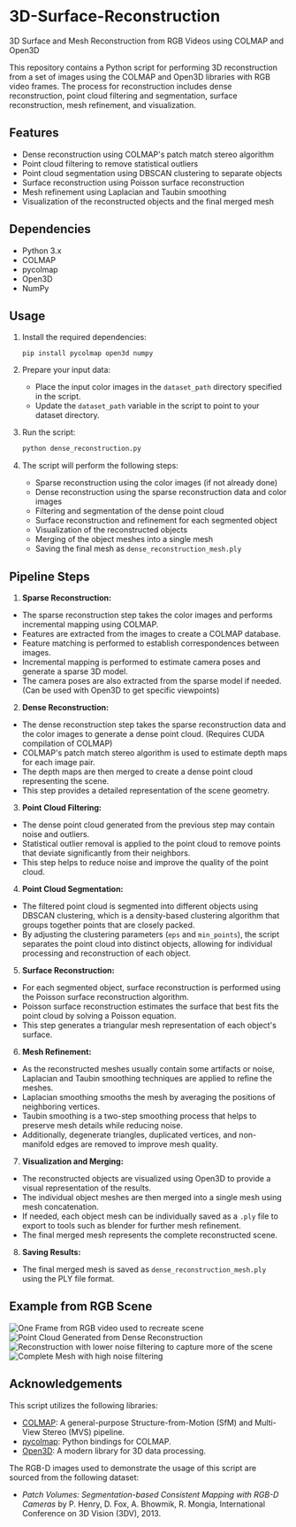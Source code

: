 # 3D-Surface-Reconstruction
3D Surface and Mesh Reconstruction from RGB Videos using COLMAP and Open3D

This repository contains a Python script for performing 3D reconstruction from a set of images using the COLMAP and Open3D libraries with RGB video frames. The process for reconstruction includes dense reconstruction, point cloud filtering and segmentation, surface reconstruction, mesh refinement, and visualization.

## Features

- Dense reconstruction using COLMAP's patch match stereo algorithm
- Point cloud filtering to remove statistical outliers
- Point cloud segmentation using DBSCAN clustering to separate objects
- Surface reconstruction using Poisson surface reconstruction
- Mesh refinement using Laplacian and Taubin smoothing
- Visualization of the reconstructed objects and the final merged mesh

## Dependencies

- Python 3.x
- COLMAP
- pycolmap
- Open3D
- NumPy

## Usage

1. Install the required dependencies:
   ```
   pip install pycolmap open3d numpy
   ```

2. Prepare your input data:
   - Place the input color images in the `dataset_path` directory specified in the script.
   - Update the `dataset_path` variable in the script to point to your dataset directory.

3. Run the script:
   ```python
   python dense_reconstruction.py
   ```

4. The script will perform the following steps:
   - Sparse reconstruction using the color images (if not already done)
   - Dense reconstruction using the sparse reconstruction data and color images
   - Filtering and segmentation of the dense point cloud
   - Surface reconstruction and refinement for each segmented object
   - Visualization of the reconstructed objects
   - Merging of the object meshes into a single mesh
   - Saving the final mesh as `dense_reconstruction_mesh.ply`

## Pipeline Steps

1. **Sparse Reconstruction:**
- The sparse reconstruction step takes the color images and performs incremental mapping using COLMAP.
- Features are extracted from the images to create a COLMAP database.
- Feature matching is performed to establish correspondences between images.
- Incremental mapping is performed to estimate camera poses and generate a sparse 3D model.
- The camera poses are also extracted from the sparse model if needed. (Can be used with Open3D to get specific viewpoints)

2. **Dense Reconstruction:**
- The dense reconstruction step takes the sparse reconstruction data and the color images to generate a dense point cloud. (Requires CUDA compilation of COLMAP)
- COLMAP's patch match stereo algorithm is used to estimate depth maps for each image pair.
- The depth maps are then merged to create a dense point cloud representing the scene.
- This step provides a detailed representation of the scene geometry.

3. **Point Cloud Filtering:**
- The dense point cloud generated from the previous step may contain noise and outliers.
- Statistical outlier removal is applied to the point cloud to remove points that deviate significantly from their neighbors.
- This step helps to reduce noise and improve the quality of the point cloud.

4. **Point Cloud Segmentation:**
- The filtered point cloud is segmented into different objects using DBSCAN clustering, which is a density-based clustering algorithm that groups together points that are closely packed.
- By adjusting the clustering parameters (`eps` and `min_points`), the script separates the point cloud into distinct objects, allowing for individual processing and reconstruction of each object.

5. **Surface Reconstruction:**
- For each segmented object, surface reconstruction is performed using the Poisson surface reconstruction algorithm.
- Poisson surface reconstruction estimates the surface that best fits the point cloud by solving a Poisson equation.
- This step generates a triangular mesh representation of each object's surface.

6. **Mesh Refinement:**
- As the reconstructed meshes usually contain some artifacts or noise, Laplacian and Taubin smoothing techniques are applied to refine the meshes.
- Laplacian smoothing smooths the mesh by averaging the positions of neighboring vertices.
- Taubin smoothing is a two-step smoothing process that helps to preserve mesh details while reducing noise.
- Additionally, degenerate triangles, duplicated vertices, and non-manifold edges are removed to improve mesh quality.

7. **Visualization and Merging:**
- The reconstructed objects are visualized using Open3D to provide a visual representation of the results.
- The individual object meshes are then merged into a single mesh using mesh concatenation.
- If needed, each object mesh can be individually saved as a `.ply` file to export to tools such as blender for further mesh refinement.
- The final merged mesh represents the complete reconstructed scene.

8. **Saving Results:**
- The final merged mesh is saved as `dense_reconstruction_mesh.ply` using the PLY file format.

## Example from RGB Scene
![One Frame from RGB video used to recreate scene](Results/Sample%20Video%20Frame.png)
![Point Cloud Generated from Dense Reconstruction](Results/Dense%20Point%20Cloud.png)
![Reconstruction with lower noise filtering to capture more of the scene](Results/Higher%20Scene%20Capture.png)
![Complete Mesh with high noise filtering](Results/Mesh_Sample.png)
## Acknowledgements

This script utilizes the following libraries:

- [COLMAP](https://colmap.github.io/): A general-purpose Structure-from-Motion (SfM) and Multi-View Stereo (MVS) pipeline.
- [pycolmap](https://github.com/colmap/pycolmap): Python bindings for COLMAP.
- [Open3D](http://www.open3d.org/): A modern library for 3D data processing.

The RGB-D images used to demonstrate the usage of this script are sourced from the following dataset:
- *Patch Volumes: Segmentation-based Consistent Mapping with RGB-D Cameras* by P. Henry, D. Fox, A. Bhowmik, R. Mongia, International Conference on 3D Vision (3DV), 2013.
